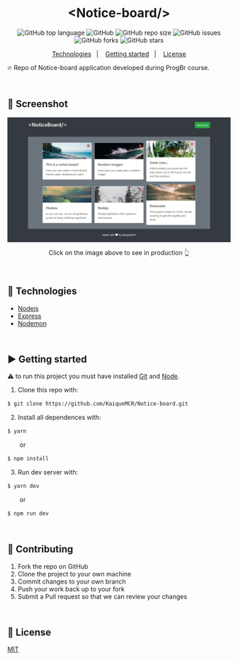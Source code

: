 <h1 align="center">&lt;Notice-board/&gt;</h1>

<div align="center">

![GitHub top language](https://img.shields.io/github/languages/top/KaiqueMCR/Notice-board?color=%23F0DB4F)
![GitHub](https://img.shields.io/github/license/KaiqueMCR/Notice-board)
![GitHub repo size](https://img.shields.io/github/repo-size/KaiqueMCR/Notice-board)
![GitHub issues](https://img.shields.io/github/issues/KaiqueMCR/Notice-board)
![GitHub forks](https://img.shields.io/github/forks/KaiqueMCR/Notice-board)
![GitHub stars](https://img.shields.io/github/stars/KaiqueMCR/Notice-board)

</div>

<p align="center">
  <a href="#-technologies">Technologies</a>&nbsp;&nbsp;&nbsp;|&nbsp;&nbsp;&nbsp;
  <a href="#-Getting-started">Getting started</a>&nbsp;&nbsp;&nbsp;|&nbsp;&nbsp;&nbsp;
  <a href="#-License">License</a>
</p>

🔥 Repo of Notice-board application developed during ProgBr course.

<br>

## 📸 Screenshot

[<img src="./.github/screenshot.jpg" align="center">](https://notice-board-production.up.railway.app/)

<p align="center">Click on the image above to see in production 👆</p>

<br>

## 👾 Technologies

- [Nodejs](https://nodejs.org)
- [Express](https://expressjs.com/)
- [Nodemon](https://nodemon.io/)

<br>

## ▶️ Getting started

⚠️ to run this project you must have installed [Git](https://git-scm.com) and [Node](https://nodejs.org/en/).

1. Clone this repo with:

```bash
$ git clone https://github.com/KaiqueMCR/Notice-board.git
```

2. Install all dependences with:

```bash
$ yarn
```

&nbsp;&nbsp;&nbsp;&nbsp;&nbsp;&nbsp; or

```bash
$ npm install
```

3. Run dev server with:

```bash
$ yarn dev
```

&nbsp;&nbsp;&nbsp;&nbsp;&nbsp;&nbsp; or

```bash
$ npm run dev
```

<br>

## 💪 Contributing

1. Fork the repo on GitHub
2. Clone the project to your own machine
3. Commit changes to your own branch
4. Push your work back up to your fork
5. Submit a Pull request so that we can review your changes

<br>

## 📄 License

[MIT](https://choosealicense.com/licenses/mit/)

